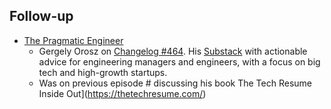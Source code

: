 ## Follow-up

 - [The Pragmatic Engineer](https://blog.pragmaticengineer.com/)
   - Gergely Orosz on [Changelog #464](https://changelog.com/podcast/464). His [Substack](https://newsletter.pragmaticengineer.com) with actionable advice for engineering managers and engineers, with a focus on big tech and high-growth startups.
   - Was on previous episode # discussing his book The Tech Resume Inside Out](https://thetechresume.com/)

<!--stackedit_data:
eyJoaXN0b3J5IjpbLTEwMTE3NDE3NDJdfQ==
-->